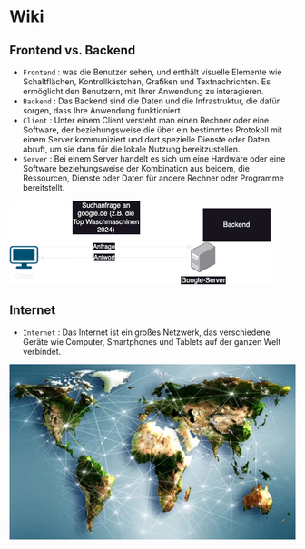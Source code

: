 # Wiki

## Frontend vs. Backend
- `Frontend`    : was die Benutzer sehen, und enthält visuelle Elemente wie Schaltflächen, Kontrollkästchen, Grafiken und Textnachrichten. Es ermöglicht den Benutzern, mit Ihrer Anwendung zu interagieren.
- `Backend`     : Das Backend sind die Daten und die Infrastruktur, die dafür sorgen, dass Ihre Anwendung funktioniert.
- `Client`      : Unter einem Client versteht man einen Rechner oder eine Software, der beziehungsweise die über ein bestimmtes Protokoll mit einem Server kommuniziert und dort spezielle Dienste oder Daten abruft, um sie dann für die lokale Nutzung bereitzustellen.
- `Server`      : Bei einem Server handelt es sich um eine Hardware oder eine Software beziehungsweise der Kombination aus beidem, die Ressourcen, Dienste oder Daten für andere Rechner oder Programme bereitstellt.

![Client Server Model](./Images/client_server_model.png)

## Internet
- `Internet`    : Das Internet ist ein großes Netzwerk, das verschiedene Geräte wie Computer, Smartphones und Tablets auf der ganzen Welt verbindet.

![Internet](image.png)

